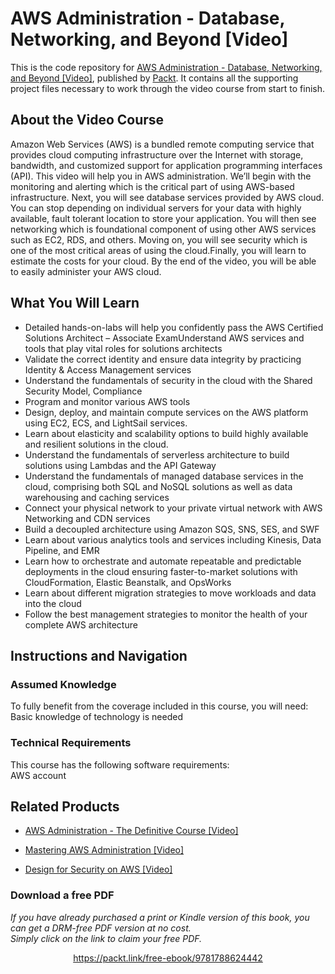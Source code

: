 # AWS Administration - Database, Networking, and Beyond [Video]
This is the code repository for [AWS Administration - Database, Networking, and Beyond [Video]](https://www.packtpub.com/virtualization-and-cloud/aws-certified-solutions-architect-associate-exam-prep-guide-video?utm_source=github&utm_medium=repository&utm_campaign=9781789535433), published by [Packt](https://www.packtpub.com/?utm_source=github). It contains all the supporting project files necessary to work through the video course from start to finish.
## About the Video Course
Amazon Web Services (AWS) is a bundled remote computing service that provides cloud computing infrastructure over the Internet with storage, bandwidth, and customized support for application programming interfaces (API).
This video will help you in AWS administration. We’ll begin with the monitoring and alerting which is the critical part of using AWS-based infrastructure. Next, you will see database services provided by AWS cloud. You can stop depending on individual servers for your data with highly available, fault tolerant location to store your application. You will then see networking which is foundational component of using other AWS services such as EC2, RDS, and others. Moving on, you will see security which is one of the most critical areas of using the cloud.Finally, you will learn to estimate the costs for your cloud. By the end of the video, you will be able to easily administer your AWS cloud.

<H2>What You Will Learn</H2>
<DIV class=book-info-will-learn-text>
<UL>
<LI>Detailed hands-on-labs will help you confidently pass the AWS Certified Solutions Architect – Associate ExamUnderstand AWS services and tools that play vital roles for solutions architects 
<LI>Validate the correct identity and ensure data integrity by practicing Identity &amp; Access Management services 
<LI>Understand the fundamentals of security in the cloud with the Shared Security Model, Compliance 
<LI>Program and monitor various AWS tools 
<LI>Design, deploy, and maintain compute services on the AWS platform using EC2, ECS, and LightSail services. 
<LI>Learn about elasticity and scalability options to build highly available and resilient solutions in the cloud. 
<LI>Understand the fundamentals of serverless architecture to build solutions using Lambdas and the API Gateway 
<LI>Understand the fundamentals of managed database services in the cloud, comprising both SQL and NoSQL solutions as well as data warehousing and caching services 
<LI>Connect your physical network to your private virtual network with AWS Networking and CDN services 
<LI>Build a decoupled architecture using Amazon SQS, SNS, SES, and SWF 
<LI>Learn about various analytics tools and services including Kinesis, Data Pipeline, and EMR 
<LI>Learn how to orchestrate and automate repeatable and predictable deployments in the cloud ensuring faster-to-market solutions with CloudFormation, Elastic Beanstalk, and OpsWorks 
<LI>Learn about different migration strategies to move workloads and data into the cloud 
<LI>Follow the best management strategies to monitor the health of your complete AWS architecture </LI></UL></DIV>

## Instructions and Navigation
### Assumed Knowledge
To fully benefit from the coverage included in this course, you will need:<br/>
Basic knowledge of technology is needed
### Technical Requirements
This course has the following software requirements:<br/>
AWS account

## Related Products
* [AWS Administration - The Definitive Course [Video]](https://www.packtpub.com/virtualization-and-cloud/aws-administration-definitive-course-video?utm_source=github&utm_medium=repository&utm_campaign=9781788472555)

* [Mastering AWS Administration [Video]](https://www.packtpub.com/virtualization-and-cloud/mastering-aws-administration-video?utm_source=github&utm_medium=repository&utm_campaign=9781788395670)

* [Design for Security on AWS [Video]](https://www.packtpub.com/virtualization-and-cloud/design-security-aws-video?utm_source=github&utm_medium=repository&utm_campaign=9781838556440)

### Download a free PDF

 <i>If you have already purchased a print or Kindle version of this book, you can get a DRM-free PDF version at no cost.<br>Simply click on the link to claim your free PDF.</i>
<p align="center"> <a href="https://packt.link/free-ebook/9781788624442">https://packt.link/free-ebook/9781788624442 </a> </p>
